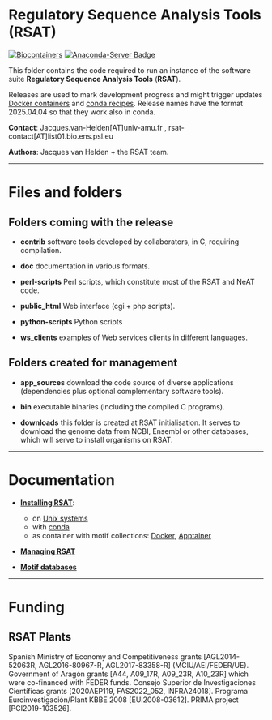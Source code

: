 # Regulatory Sequence Analysis Tools (RSAT)

[![Biocontainers](https://badgen.net/badge/icon/docker?icon=docker&label)](https://hub.docker.com/r/biocontainers/rsat/tags)
[![Anaconda-Server Badge](https://anaconda.org/bioconda/rsat-core/badges/version.svg)](https://anaconda.org/bioconda/rsat-core)

This folder contains the code required to run an instance of the 
software suite **Regulatory Sequence Analysis Tools** (**RSAT**).

Releases are used to mark development progress and might trigger
updates [Docker containers](https://hub.docker.com/r/biocontainers/rsat/tags) and 
[conda recipes](https://anaconda.org/bioconda/rsat-core). 
Release names have the format 2025.04.04 so that they work also in conda.

**Contact**: Jacques.van-Helden[AT]univ-amu.fr , rsat-contact[AT]list01.bio.ens.psl.eu

**Authors**: Jacques van Helden + the RSAT team.


****************************************************************
# Files and folders

## Folders coming with the release

- **contrib** software tools developed by collaborators, in C,
  requiring compilation. 
  
- **doc** documentation in various formats.

- **perl-scripts** Perl scripts, which constitute most of the RSAT and
NeAT code.

- **public_html** Web interface (cgi + php scripts).

- **python-scripts** Python scripts

- **ws_clients** examples of Web services clients in different
  languages.

## Folders created for management

- **app_sources** download the code source of diverse applications
  (dependencies plus optional complementary software tools).
  
- **bin** executable binaries (including the compiled C programs).

- **downloads** this folder is created at RSAT initialisation. It
  serves to download the genome data from NCBI, Ensembl or other
  databases, which will serve to install organisms on RSAT.

****************************************************************

# Documentation

- [**Installing RSAT**](https://rsa-tools.github.io/installing-RSAT): 
	+ on [Unix systems](https://rsa-tools.github.io/installing-RSAT/unix-install-rsat/installing_RSAT_procedure.html)
	+ with [conda](https://rsa-tools.github.io/installing-RSAT/conda-install-rsat/bioconda-rsat-core.html)
	+ as container with motif collections: [Docker](https://rsa-tools.github.io/installing-RSAT/RSAT-Docker/RSAT-Docker-tuto.html), [Apptainer](https://rsa-tools.github.io/installing-RSAT/RSAT-Docker/RSAT-Apptainer-tuto.html)

- [**Managing RSAT**](https://rsa-tools.github.io/managing-RSAT)

- [**Motif databases**](https://github.com/rsa-tools/motif_databases)

****************************************************************

# Funding

## RSAT Plants

Spanish Ministry of Economy and Competitiveness grants [AGL2014-52063R, AGL2016-80967-R, AGL2017-83358-R] (MCIU/AEI/FEDER/UE).
Government of Aragón grants [A44, A09_17R, A09_23R, A10_23R] which were co-financed with FEDER funds. 
Consejo Superior de Investigaciones Científicas grants [2020AEP119, FAS2022_052, INFRA24018].
Programa Euroinvestigación/Plant KBBE 2008 [EUI2008-03612].
PRIMA project [PCI2019-103526].
